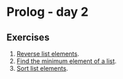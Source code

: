 # Prolog - day 2

## Exercises
1. [Reverse list elements](./reverse.pl).
2. [Find the minimum element of a list](./minimum.pl).
3. [Sort list elements](./).